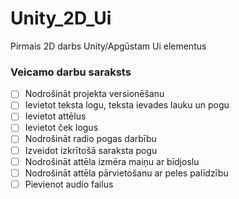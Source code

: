 # Unity_2D_Ui
Pirmais 2D darbs Unity/Apgūstam Ui elementus
### Veicamo darbu saraksts
- [ ] Nodrošināt projekta versionēšanu
- [ ] Ievietot teksta logu, teksta ievades lauku un pogu
- [ ] Ievietot attēlus
- [ ] Ievietot ček logus
- [ ] Nodrošināt radio pogas darbību
- [ ] Izveidot izkrītošā saraksta pogu
- [ ] Nodrošināt attēla izmēra maiņu ar bīdjoslu
- [ ] Nodrošināt attēla pārvietošanu ar peles palīdzību
- [ ] Pievienot audio failus
